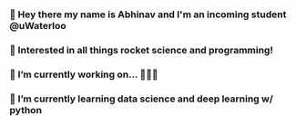 ### 👋 Hey there my name is Abhinav and I'm an incoming student @uWaterloo
### 🚀 Interested in all things rocket science and programming! 
### 🔭 I’m currently working on... 👀👀👀
### 🌱 I’m currently learning data science and deep learning w/ python


<!--
**AbhiByte/AbhiByte** is a ✨ _special_ ✨ repository because its `README.md` (this file) appears on your GitHub profile.

Here are some ideas to get you started:

- 🔭 I’m currently working on ...
- 🌱 I’m currently learning ...
- 👯 I’m looking to collaborate on ...
- 🤔 I’m looking for help with ...
- 💬 Ask me about ...
- 📫 How to reach me: ...
- 😄 Pronouns: ...
-  Fun fact: ...
-->
